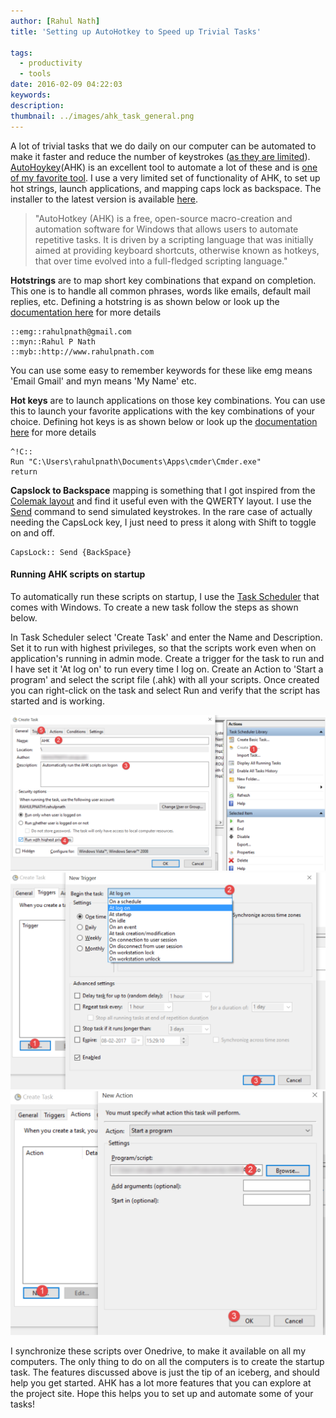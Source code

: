 ```yaml
---
author: [Rahul Nath]
title: 'Setting up AutoHotkey to Speed up Trivial Tasks'
  
tags:
  - productivity
  - tools
date: 2016-02-09 04:22:03
keywords:
description:
thumbnail: ../images/ahk_task_general.png
---
```


A lot of trivial tasks that we do daily on our computer can be automated to make it faster and reduce the number of keystrokes ([as they are limited](http://www.keysleft.com)). [AutoHoykey](https://autohotkey.com/)(AHK) is an excellent tool to automate a lot of these and is [one of my favorite tool](http://www.rahulpnath.com/blog/tools-that-I-use/). I use a very limited set of functionality of AHK, to set up hot strings, launch applications, and mapping caps lock as backspace. The installer to the latest version is available [here](https://autohotkey.com/download/ahk-install.exe).

> "AutoHotkey (AHK) is a free, open-source macro-creation and automation software for Windows that allows users to automate repetitive tasks. It is driven by a scripting language that was initially aimed at providing keyboard shortcuts, otherwise known as hotkeys, that over time evolved into a full-fledged scripting language."

**Hotstrings** are to map short key combinations that expand on completion. This one is to handle all common phrases, words like emails, default mail replies, etc. Defining a hotstring is as shown below or look up the [documentation here](https://autohotkey.com/docs/Hotstrings.htm) for more details

```text
::emg::rahulpnath@gmail.com
::myn::Rahul P Nath
::myb::http://www.rahulpnath.com
```

You can use some easy to remember keywords for these like emg means 'Email Gmail' and myn means 'My Name' etc.

**Hot keys** are to launch applications on those key combinations. You can use this to launch your favorite applications with the key combinations of your choice. Defining hot keys is as shown below or look up the [documentation here](https://autohotkey.com/docs/Hotkeys.htm) for more details

```text
^!C::
Run "C:\Users\rahulpnath\Documents\Apps\cmder\Cmder.exe"
return
```

**Capslock to Backspace** mapping is something that I got inspired from the [Colemak layout](http://colemak.com/) and find it useful even with the QWERTY layout. I use the [Send](https://autohotkey.com/docs/commands/Send.htm) command to send simulated keystrokes. In the rare case of actually needing the CapsLock key, I just need to press it along with Shift to toggle on and off.

```text
CapsLock:: Send {BackSpace}
```

#### **Running AHK scripts on startup**

To automatically run these scripts on startup, I use the [Task Scheduler](http://windows.microsoft.com/en-au/windows/schedule-task#1TC=windows-7) that comes with Windows. To create a new task follow the steps as shown below.

In Task Scheduler select 'Create Task' and enter the Name and Description. Set it to run with highest privileges, so that the scripts work even when on application's running in admin mode. Create a trigger for the task to run and I have set it 'At log on' to run every time I log on. Create an Action to 'Start a program' and select the script file (.ahk) with all your scripts. Once created you can right-click on the task and select Run and verify that the script has started and is working.

<img class="center" alt="Visual Studio Code Coverage" src="../images/ahk_task_general.png" />

<img class="center" alt="Visual Studio Code Coverage" src="../images/ahk_task_trigger.png" />

<img class="center" alt="Visual Studio Code Coverage" src="../images/ahk_task_actions.png" />

I synchronize these scripts over Onedrive, to make it available on all my computers. The only thing to do on all the computers is to create the startup task. The features discussed above is just the tip of an iceberg, and should help you get started. AHK has a lot more features that you can explore at the project site. Hope this helps you to set up and automate some of your tasks!

